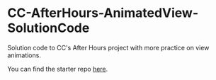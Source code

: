 # CC-AfterHours-AnimatedView-SolutionCode
Solution code to CC's After Hours project with more practice on view animations.

You can find the starter repo [here](https://github.com/ladybeitel/CC-AfterHours-AnimatedView).
